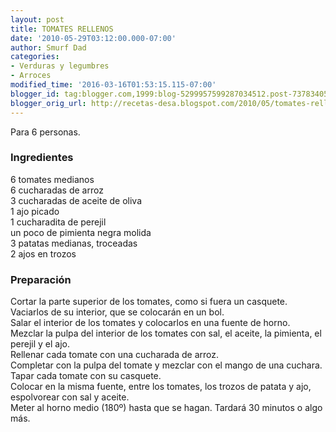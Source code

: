 ```yaml
---
layout: post
title: TOMATES RELLENOS
date: '2010-05-29T03:12:00.000-07:00'
author: Smurf Dad
categories:
- Verduras y legumbres
- Arroces
modified_time: '2016-03-16T01:53:15.115-07:00'
blogger_id: tag:blogger.com,1999:blog-5299957599287034512.post-7378340577274599609
blogger_orig_url: http://recetas-desa.blogspot.com/2010/05/tomates-rellenos.html
---
```


Para 6 personas.<br /><h3>Ingredientes</h3>6 tomates medianos<br />6 cucharadas de arroz<br />3 cucharadas de aceite de oliva<br />1 ajo picado<br />1 cucharadita de perejil<br />un poco de pimienta negra molida<br />3 patatas medianas, troceadas<br />2 ajos en trozos<br /><h3>Preparación</h3>Cortar la parte superior de los tomates, como si fuera un casquete.<br />Vaciarlos de su interior, que se colocarán en un bol.<br />Salar el interior de los tomates y colocarlos en una fuente de horno.<br />Mezclar la pulpa del interior de los tomates con sal, el aceite, la pimienta, el perejil y el ajo.<br />Rellenar cada tomate con una cucharada de arroz.<br />Completar con la pulpa del tomate y mezclar con el mango de una cuchara.<br />Tapar cada tomate con su casquete.<br />Colocar en la misma fuente, entre los tomates, los trozos de patata y ajo, espolvorear con sal y aceite.<br />Meter al horno medio (180º) hasta que se hagan. Tardará 30 minutos o algo más.